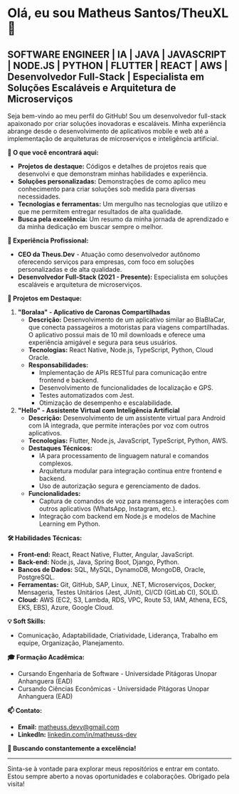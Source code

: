 # Olá, eu sou Matheus Santos/TheuXL 👋

## SOFTWARE ENGINEER | IA | JAVA | JAVASCRIPT | NODE.JS | PYTHON | FLUTTER | REACT | AWS | Desenvolvedor Full-Stack | Especialista em Soluções Escaláveis e Arquitetura de Microserviços

Seja bem-vindo ao meu perfil do GitHub! Sou um desenvolvedor full-stack apaixonado por criar soluções inovadoras e escaláveis. Minha experiência abrange desde o desenvolvimento de aplicativos mobile e web até a implementação de arquiteturas de microserviços e inteligência artificial.

**🚀 O que você encontrará aqui:**

-   **Projetos de destaque:** Códigos e detalhes de projetos reais que desenvolvi e que demonstram minhas habilidades e experiência.
-   **Soluções personalizadas:** Demonstrações de como aplico meu conhecimento para criar soluções sob medida para diversas necessidades.
-   **Tecnologias e ferramentas:** Um mergulho nas tecnologias que utilizo e que me permitem entregar resultados de alta qualidade.
-   **Busca pela excelência:** Um resumo da minha jornada de aprendizado e da minha dedicação em buscar sempre o melhor.

**💼 Experiência Profissional:**

-   **CEO da Theus.Dev** - Atuação como desenvolvedor autônomo oferecendo serviços para empresas, com foco em soluções personalizadas e de alta qualidade.
-   **Desenvolvedor Full-Stack (2021 - Presente):** Especialista em soluções escaláveis e arquitetura de microserviços.

**🎯 Projetos em Destaque:**

1.  **"Boralaa" - Aplicativo de Caronas Compartilhadas**
    -   **Descrição:** Desenvolvimento de um aplicativo similar ao BlaBlaCar, que conecta passageiros a motoristas para viagens compartilhadas. O aplicativo possui mais de 10 mil downloads e oferece uma experiência amigável e segura para seus usuários.
    -   **Tecnologias:** React Native, Node.js, TypeScript, Python, Cloud Oracle.
    -   **Responsabilidades:**
        -   Implementação de APIs RESTful para comunicação entre frontend e backend.
        -   Desenvolvimento de funcionalidades de localização e GPS.
        -   Testes automatizados com Jest.
        -   Otimização de desempenho e escalabilidade.
2.  **"Hello" - Assistente Virtual com Inteligência Artificial**
    -   **Descrição:** Desenvolvimento de um assistente virtual para Android com IA integrada, que permite interações por voz com outros aplicativos.
    -   **Tecnologias:** Flutter, Node.js, JavaScript, TypeScript, Python, AWS.
    -   **Destaques Técnicos:**
        -   IA para processamento de linguagem natural e comandos complexos.
        -   Arquitetura modular para integração contínua entre frontend e backend.
        -   Uso de autorização segura e gerenciamento de dados.
    -   **Funcionalidades:**
        -   Captura de comandos de voz para mensagens e interações com outros aplicativos (WhatsApp, Instagram, etc.).
        -   Integração com backend em Node.js e modelos de Machine Learning em Python.

**🛠️ Habilidades Técnicas:**

-   **Front-end:** React, React Native, Flutter, Angular, JavaScript.
-   **Back-end:** Node.js, Java, Spring Boot, Django, Python.
-   **Bancos de Dados:** SQL, MySQL, DynamoDB, MongoDB, Oracle, PostgreSQL.
-   **Ferramentas:** Git, GitHub, SAP, Linux, .NET, Microserviços, Docker, Mensageria, Testes Unitários (Jest, JUnit), CI/CD (GitLab CI), SOLID.
-   **Cloud:** AWS (EC2, S3, Lambda, RDS, VPC, Route 53, IAM, Athena, ECS, EKS, EBS), Azure, Google Cloud.

**💡 Soft Skills:**

-   Comunicação, Adaptabilidade, Criatividade, Liderança, Trabalho em equipe, Organização, Planejamento.

**🎓 Formação Acadêmica:**

-   Cursando Engenharia de Software - Universidade Pitágoras Unopar Anhanguera (EAD)
-   Cursando Ciências Econômicas - Universidade Pitágoras Unopar Anhanguera (EAD)

**📫 Contato:**

-   **Email:** matheuss.devv@gmail.com
-   **LinkedIn:** [linkedin.com/in/matheuss-dev](https://www.linkedin.com/in/matheuss-dev)

**🌱 Buscando constantemente a excelência!**

---

Sinta-se à vontade para explorar meus repositórios e entrar em contato. Estou sempre aberto a novas oportunidades e colaborações. Obrigado pela visita!

